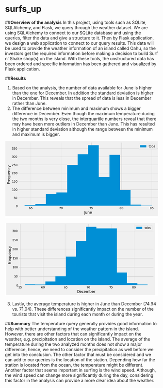 # surfs_up
##**Overview of the analysis**
In this project, using tools such as SQLite, SQLAlchemy, and Flask, we query through the weather dataset. We are using SQLAlchemy to connect to our SQLite database and using the queries, filter the data and give a structure to it. Then by Flask application, we design a web application to connect to our query results.
This data will be used to provide the weather information of an island called Oahu, so the investors get the required information before making a decision to build Surf n’ Shake shop(s) on the island.
With these tools, the unstructured data has been ordered and specific information has been gathered and visualized by Flask application. 

##**Results**
1. Based on the analysis, the number of data available for June is higher than the one for December. In addition the standard deviation is higher in December. This reveals that the spread of data is less in December rather than June. 
2. The difference between minimum and maximum shows a bigger difference in December. Even though the maximum temperature during the two months is very close, the interquartile numbers reveal that there may have been more outliers in December than June. This has resulted in higher standard deviation although the range between the minimum and maximum is bigger.

![temp_june.png](https://github.com/zkt2018/surfs_up/blob/main/temp_june.png)

![temp_dec.png](https://github.com/zkt2018/surfs_up/blob/main/temp_dec.png)

3. Lastly, the average temperature is higher in June than December (74.94 vs. 71.04). These differences significantly impact on the number of the tourists that visit the island during each month or during the year.

##**Summary**
The temperature query generally provides good information to help with better understanding of the weather pattern in the island. However, there are other factors that can significantly impact on the weather, e.g. precipitation and location on the island. The average of the temperature during the two analyzed months does not show a major difference, hence, we need to consider the precipitation as well before we get into the conclusion. The other factor that must be considered and we can add to our queries is the location of the station. Depending how far the station is located from the ocean, the temperature might be different. Another factor that seems important in surfing is the wind speed. Although, the wind speed can change more significantly during the day, considering this factor in the analysis can provide a more clear idea about the weather.

